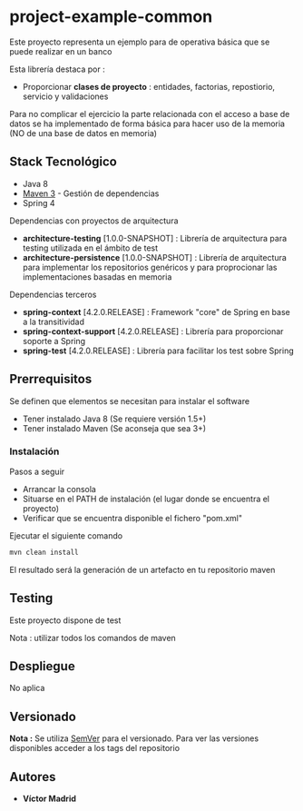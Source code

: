 # project-example-common

Este proyecto representa un ejemplo para de operativa básica que se puede realizar en un banco

Esta librería destaca por :

* Proporcionar **clases de proyecto** : entidades, factorias, repostiorio, servicio y validaciones

Para no complicar el ejercicio la parte relacionada con el acceso a base de datos se ha implementado de forma básica para hacer uso de la memoria (NO de una base de datos en memoria)


## Stack Tecnológico

* Java 8
* [Maven 3](https://maven.apache.org/) - Gestión de dependencias
* Spring 4

Dependencias con proyectos de arquitectura

* **architecture-testing** [1.0.0-SNAPSHOT] : Librería de arquitectura para testing utilizada en el ámbito de test
* **architecture-persistence** [1.0.0-SNAPSHOT] : Librería de arquitectura para implementar los repositorios genéricos y para proprocionar las implementaciones basadas en memoria

Dependencias terceros

* **spring-context** [4.2.0.RELEASE] : Framework "core" de Spring en base a la transitividad
* **spring-context-support** [4.2.0.RELEASE] : Librería para proporcionar soporte a Spring
* **spring-test** [4.2.0.RELEASE] : Librería para facilitar los test sobre Spring


## Prerrequisitos

Se definen que elementos se necesitan para instalar el software

* Tener instalado Java 8 (Se requiere versión 1.5+)
* Tener instalado Maven (Se aconseja que sea 3+)


### Instalación

Pasos a seguir 

* Arrancar la consola
* Situarse en el PATH de instalación (el lugar donde se encuentra el proyecto)
* Verificar que se encuentra disponible el fichero "pom.xml"

Ejecutar el siguiente comando

```bash
mvn clean install
```

El resultado será la generación de un artefacto en tu repositorio maven


## Testing

Este proyecto dispone de test

Nota : utilizar todos los comandos de maven

## Despliegue

No aplica


## Versionado

**Nota :** Se utiliza [SemVer](http://semver.org/) para el versionado. 
Para ver las versiones disponibles acceder a los tags del repositorio

## Autores

* **Víctor Madrid**
